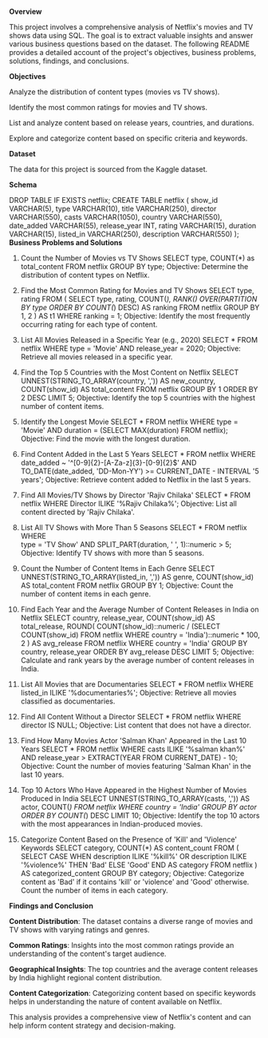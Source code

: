 **Overview**

This project involves a comprehensive analysis of Netflix's movies and TV shows data using SQL. The goal is to extract valuable insights and answer various business questions based on the dataset. The following README provides a detailed account of the project's objectives, business problems, solutions, findings, and conclusions.

**Objectives**

Analyze the distribution of content types (movies vs TV shows).

Identify the most common ratings for movies and TV shows.

List and analyze content based on release years, countries, and durations.

Explore and categorize content based on specific criteria and keywords.

**Dataset**

The data for this project is sourced from the Kaggle dataset.

**Schema**

DROP TABLE IF EXISTS netflix;
CREATE TABLE netflix
(
    show_id      VARCHAR(5),
    type         VARCHAR(10),
    title        VARCHAR(250),
    director     VARCHAR(550),
    casts        VARCHAR(1050),
    country      VARCHAR(550),
    date_added   VARCHAR(55),
    release_year INT,
    rating       VARCHAR(15),
    duration     VARCHAR(15),
    listed_in    VARCHAR(250),
    description  VARCHAR(550)
);
**Business Problems and Solutions**
1. Count the Number of Movies vs TV Shows
SELECT
type,
COUNT(*) as total_content
FROM netflix
GROUP BY type;
Objective: Determine the distribution of content types on Netflix.

2. Find the Most Common Rating for Movies and TV Shows
SELECT
  type,
  rating
FROM (
  SELECT
    type,
    rating,
    COUNT(*),
    RANK() OVER(PARTITION BY type ORDER BY COUNT(*) DESC) AS ranking
  FROM netflix
  GROUP BY 1, 2
) AS t1
WHERE ranking = 1;
Objective: Identify the most frequently occurring rating for each type of content.

3. List All Movies Released in a Specific Year (e.g., 2020)
SELECT * FROM netflix
WHERE
  type = 'Movie'
  AND release_year = 2020;
Objective: Retrieve all movies released in a specific year.

4. Find the Top 5 Countries with the Most Content on Netflix
SELECT
  UNNEST(STRING_TO_ARRAY(country, ',')) AS new_country,
  COUNT(show_id) AS total_content
FROM netflix
GROUP BY 1
ORDER BY 2 DESC
LIMIT 5;
Objective: Identify the top 5 countries with the highest number of content items.

5. Identify the Longest Movie
SELECT * FROM netflix
WHERE
  type = 'Movie'
  AND duration = (SELECT MAX(duration) FROM netflix);
Objective: Find the movie with the longest duration.

6. Find Content Added in the Last 5 Years
SELECT *
FROM netflix
WHERE
  date_added ~ '^[0-9]{2}-[A-Za-z]{3}-[0-9]{2}$'
  AND TO_DATE(date_added, 'DD-Mon-YY') >= CURRENT_DATE - INTERVAL '5 years';
Objective: Retrieve content added to Netflix in the last 5 years.

7. Find All Movies/TV Shows by Director 'Rajiv Chilaka'
SELECT * FROM netflix
WHERE Director ILIKE '%Rajiv Chilaka%';
Objective: List all content directed by 'Rajiv Chilaka'.

8. List All TV Shows with More Than 5 Seasons
SELECT * FROM netflix
WHERE  
  type = 'TV Show'
  AND SPLIT_PART(duration, ' ', 1)::numeric > 5;
Objective: Identify TV shows with more than 5 seasons.

9. Count the Number of Content Items in Each Genre
SELECT
  UNNEST(STRING_TO_ARRAY(listed_in, ',')) AS genre,
  COUNT(show_id) AS total_content
FROM netflix
GROUP BY 1;
Objective: Count the number of content items in each genre.

10. Find Each Year and the Average Number of Content Releases in India on Netflix
SELECT
  country,
  release_year,
  COUNT(show_id) AS total_release,
  ROUND(
    COUNT(show_id)::numeric /
    (SELECT COUNT(show_id) FROM netflix WHERE country = 'India')::numeric * 100, 2
  ) AS avg_release
FROM netflix
WHERE country = 'India'
GROUP BY country, release_year
ORDER BY avg_release DESC
LIMIT 5;
Objective: Calculate and rank years by the average number of content releases in India.

11. List All Movies that are Documentaries
SELECT * FROM netflix
WHERE listed_in ILIKE '%documentaries%';
Objective: Retrieve all movies classified as documentaries.

12. Find All Content Without a Director
SELECT * FROM netflix
WHERE director IS NULL;
Objective: List content that does not have a director.

13. Find How Many Movies Actor 'Salman Khan' Appeared in the Last 10 Years
SELECT * FROM netflix
WHERE
  casts ILIKE '%salman khan%'
  AND release_year > EXTRACT(YEAR FROM CURRENT_DATE) - 10;
Objective: Count the number of movies featuring 'Salman Khan' in the last 10 years.

14. Top 10 Actors Who Have Appeared in the Highest Number of Movies Produced in India
SELECT
  UNNEST(STRING_TO_ARRAY(casts, ',')) AS actor,
  COUNT(*)
FROM netflix
WHERE country = 'India'
GROUP BY actor
ORDER BY COUNT(*) DESC
LIMIT 10;
Objective: Identify the top 10 actors with the most appearances in Indian-produced movies.

15. Categorize Content Based on the Presence of 'Kill' and 'Violence' Keywords
SELECT
  category,
  COUNT(*) AS content_count
FROM (
  SELECT
    CASE
      WHEN description ILIKE '%kill%' OR description ILIKE '%violence%' THEN 'Bad'
      ELSE 'Good'
    END AS category
  FROM netflix
) AS categorized_content
GROUP BY category;
Objective: Categorize content as 'Bad' if it contains 'kill' or 'violence' and 'Good' otherwise. Count the number of items in each category.

**Findings and Conclusion**


**Content Distribution**: The dataset contains a diverse range of movies and TV shows with varying ratings and genres.

**Common Ratings**: Insights into the most common ratings provide an understanding of the content's target audience.

**Geographical Insights**: The top countries and the average content releases by India highlight regional content distribution.

**Content Categorization**: Categorizing content based on specific keywords helps in understanding the nature of content available on Netflix.

This analysis provides a comprehensive view of Netflix's content and can help inform content strategy and decision-making.
